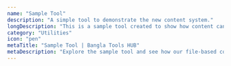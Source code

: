 ```yaml
---
name: "Sample Tool"
description: "A simple tool to demonstrate the new content system."
longDescription: "This is a sample tool created to show how content can be managed using local Markdown files. The actual tool functionality would be implemented in a corresponding `.tsx` file."
category: "Utilities"
icon: "pen"
metaTitle: "Sample Tool | Bangla Tools HUB"
metaDescription: "Explore the sample tool and see how our file-based content management works."
---
```

